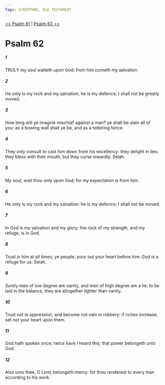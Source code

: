 ```yaml
---
Tags: SCRIPTURE, OLD_TESTAMENT
---
```


[<< Psalm 61](OLD_TESTAMENT/19_Psalms/Psalm_61.md) | [Psalm 63 >>](OLD_TESTAMENT/19_Psalms/Psalm_63.md)

# Psalm 62

##### 1
 TRULY my soul waiteth upon God: from him cometh my salvation.
##### 2
 He only is my rock and my salvation; he is my defence; I shall not be greatly moved.
##### 3
 How long will ye imagine mischief against a man?  ye shall be slain all of you: as a bowing wall shall ye be, and as a tottering fence.
##### 4
 They only consult to cast him down from his excellency: they delight in lies: they bless with their mouth, but they curse inwardly.  Selah.
##### 5
 My soul, wait thou only upon God; for my expectation is from him.
##### 6
 He only is my rock and my salvation: he is my defence; I shall not be moved.
##### 7
 In God is my salvation and my glory: the rock of my strength, and my refuge, is in God.
##### 8
 Trust in him at all times; ye people, pour out your heart before him: God is a refuge for us.  Selah.
##### 9
 Surely men of low degree are vanity, and men of high degree are a lie: to be laid in the balance, they are altogether lighter than vanity.
##### 10
 Trust not in oppression, and become not vain in robbery: if riches increase, set not your heart upon them.
##### 11
 God hath spoken once; twice have I heard this; that power belongeth unto God.
##### 12
 Also unto thee, O Lord, belongeth mercy: for thou renderest to every man according to his work.
